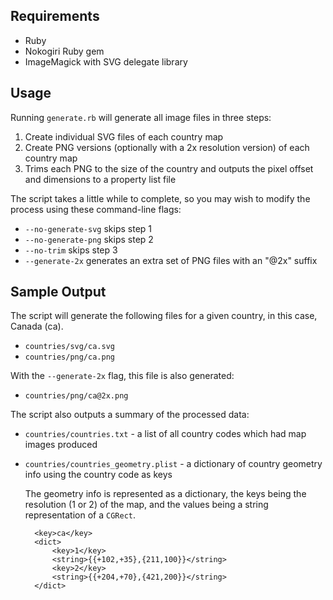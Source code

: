 Requirements
------------
- Ruby
- Nokogiri Ruby gem
- ImageMagick with SVG delegate library

Usage
-----
Running `generate.rb` will generate all image files in three steps:

1. Create individual SVG files of each country map
2. Create PNG versions (optionally with a 2x resolution version) of each country map
3. Trims each PNG to the size of the country and outputs the pixel offset and dimensions to a property list file

The script takes a little while to complete, so you may wish to modify the process using these command-line flags:

* `--no-generate-svg` skips step 1
* `--no-generate-png` skips step 2
* `--no-trim` skips step 3
* `--generate-2x` generates an extra set of PNG files with an "@2x" suffix

Sample Output
-------------
The script will generate the following files for a given country, in this case, Canada (ca).

* `countries/svg/ca.svg`
* `countries/png/ca.png`

With the `--generate-2x` flag, this file is also generated:

* `countries/png/ca@2x.png`

The script also outputs a summary of the processed data:

* `countries/countries.txt` - a list of all country codes which had map images produced
* `countries/countries_geometry.plist` - a dictionary of country geometry info using the country code as keys

    The geometry info is represented as a dictionary, the keys being the resolution (1 or 2) of the map, and the values being a string representation of a `CGRect`.

        <key>ca</key>
        <dict>
        	<key>1</key>
        	<string>{{+102,+35},{211,100}}</string>
        	<key>2</key>
        	<string>{{+204,+70},{421,200}}</string>
        </dict>
